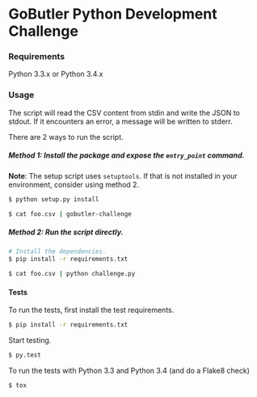 # GoButler Python Development Challenge

### Requirements

Python 3.3.x or Python 3.4.x

### Usage

The script will read the CSV content from stdin and write the JSON to stdout. If it encounters an error, a message will be written to stderr.

There are 2 ways to run the script.

#####  Method 1: Install the package and expose the `entry_point` command.

**Note**: The setup script uses `setuptools`. If that is not installed in your environment, consider using method 2.

```sh
$ python setup.py install

$ cat foo.csv | gobutler-challenge
```

##### Method 2: Run the script directly.

```sh
# Install the dependencies.
$ pip install -r requirements.txt

$ cat foo.csv | python challenge.py
```

#### Tests

To run the tests, first install the test requirements.
```sh
$ pip install -r requirements.txt
```

Start testing.
```sh
$ py.test
```

To run the tests with Python 3.3 and Python 3.4 (and do a Flake8 check)
```
$ tox
```

